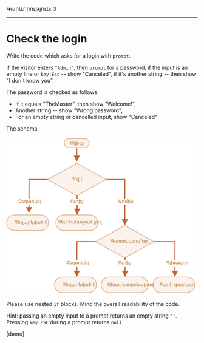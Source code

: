 Կարևորություն: 3

---

# Check the login

Write the code which asks for a login with `prompt`.

If the visitor enters `"Admin"`, then `prompt` for a password, if the input is an empty line or `key:Esc` -- show "Canceled", if it's another string -- then show "I don't know you".

The password is checked as follows:

- If it equals "TheMaster", then show "Welcome!",
- Another string -- show "Wrong password",
- For an empty string or cancelled input, show "Canceled"

The schema:

![](ifelse_task.svg)

Please use nested `if` blocks. Mind the overall readability of the code.

Hint: passing an empty input to a prompt returns an empty string `''`. Pressing `key:ESC` during a prompt returns `null`.

[demo]
